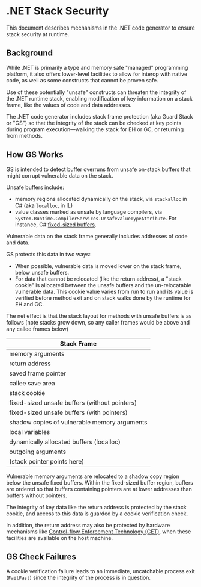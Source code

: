# .NET Stack Security

This document describes mechanisms in the .NET code generator to ensure stack security at runtime.

## Background

While .NET is primarily a type and memory safe "managed" programming platform, it also offers lower-level
facilities to allow for interop with native code, as well as some constructs that cannot be proven safe.

Use of these potentially "unsafe" constructs can threaten the integrity of the .NET runtime stack, enabling modification
of key information on a stack frame, like the values of code and data addresses. 

The .NET code generator includes stack frame protection (aka Guard Stack or "GS") so that the integrity of the stack 
can be checked at key points during program execution&mdash;walking the stack for EH or GC, or returning from methods.

## How GS Works

GS is intended to detect buffer overruns from unsafe on-stack buffers that might corrupt vulnerable data on the stack. 

Unsafe buffers include:
* memory regions allocated dynamically on the stack, via `stackalloc` in C# (aka `localloc`, in IL)
* value classes marked as unsafe by language compilers, via `System.Runtime.CompilerServices.UnsafeValueTypeAttribute`.
For instance, C# [fixed-sized buffers](https://learn.microsoft.com/en-us/dotnet/csharp/language-reference/unsafe-code#fixed-size-buffers).

Vulnerable data on the stack frame generally includes addresses of code and data. 

GS protects this data in two ways:
* When possible, vulnerable data is moved lower on the stack frame, below unsafe buffers.
* For data that cannot be relocated (like the return address), a "stack cookie" is allocated between
the unsafe buffers and the un-relocatable vulnerable data. This cookie value varies from run to run and its value
is verified before method exit and on stack walks done by the runtime for EH and GC.

The net effect is that the stack layout for methods with unsafe buffers is as follows (note stacks grow down, 
so any caller frames would be above and any callee frames below)

| Stack Frame |
| --------- |
| memory arguments |
| return address   |
| saved frame pointer |
| callee save area |
| stack cookie |
| fixed-sized unsafe buffers (without pointers) |
| fixed-sized unsafe buffers (with pointers) |
| shadow copies of vulnerable memory arguments |
| local variables |
| dynamically allocated buffers (localloc) |
| outgoing arguments |
| (stack pointer points here) |

Vulnerable memory arguments are relocated to a shadow copy region below the unsafe fixed buffers. Within the fixed-sized 
buffer region, buffers are ordered so that buffers containing pointers are at lower addresses than buffers without pointers.

The integrity of key data like the return address is protected by the stack cookie, and access to this data is guarded
by a cookie verification check.

In addition, the return address may also be protected by hardware mechanisms like 
[Control-flow Enforcement Technology (CET)](https://github.com/dotnet/runtime/blob/main/docs/design/features/cet-feature.md), 
when these facilities are available on the host machine.

## GS Check Failures

A cookie verification failure leads to an immediate, uncatchable process exit (`FailFast`) since the integrity
of the process is in question.